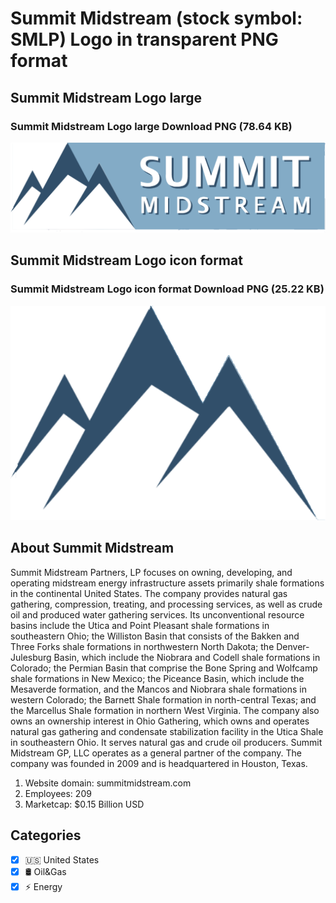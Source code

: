 # Summit Midstream (stock symbol: SMLP) Logo in transparent PNG format

## Summit Midstream Logo large

### Summit Midstream Logo large Download PNG (78.64 KB)

![Summit Midstream Logo large Download PNG (78.64 KB)](/img/orig/SMLP_BIG-f9357585.png)

## Summit Midstream Logo icon format

### Summit Midstream Logo icon format Download PNG (25.22 KB)

![Summit Midstream Logo icon format Download PNG (25.22 KB)](/img/orig/SMLP-db82296c.png)

## About Summit Midstream

Summit Midstream Partners, LP focuses on owning, developing, and operating midstream energy infrastructure assets primarily shale formations in the continental United States. The company provides natural gas gathering, compression, treating, and processing services, as well as crude oil and produced water gathering services. Its unconventional resource basins include the Utica and Point Pleasant shale formations in southeastern Ohio; the Williston Basin that consists of the Bakken and Three Forks shale formations in northwestern North Dakota; the Denver-Julesburg Basin, which include the Niobrara and Codell shale formations in Colorado; the Permian Basin that comprise the Bone Spring and Wolfcamp shale formations in New Mexico; the Piceance Basin, which include the Mesaverde formation, and the Mancos and Niobrara shale formations in western Colorado; the Barnett Shale formation in north-central Texas; and the Marcellus Shale formation in northern West Virginia. The company also owns an ownership interest in Ohio Gathering, which owns and operates natural gas gathering and condensate stabilization facility in the Utica Shale in southeastern Ohio. It serves natural gas and crude oil producers. Summit Midstream GP, LLC operates as a general partner of the company. The company was founded in 2009 and is headquartered in Houston, Texas.

1. Website domain: summitmidstream.com
2. Employees: 209
3. Marketcap: $0.15 Billion USD


## Categories
- [x] 🇺🇸 United States
- [x] 🛢 Oil&Gas
- [x] ⚡ Energy
